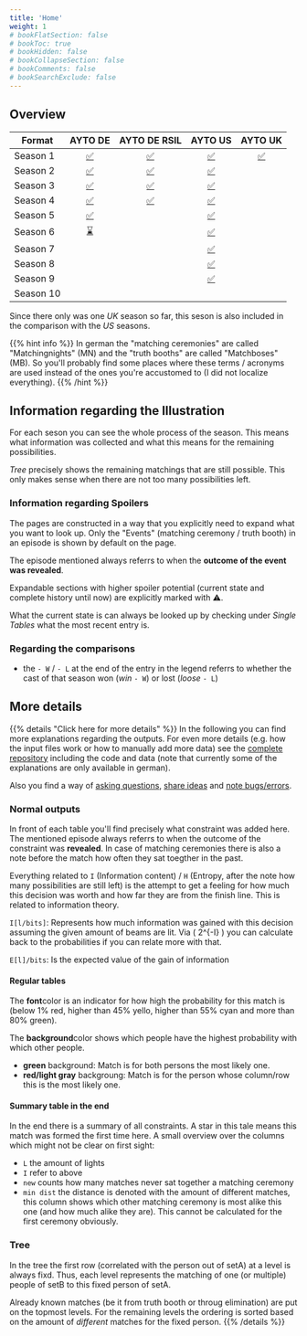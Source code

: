 ```yaml
---
title: 'Home'
weight: 1
# bookFlatSection: false
# bookToc: true
# bookHidden: false
# bookCollapseSection: false
# bookComments: false
# bookSearchExclude: false
---
```


## Overview

| Format     | AYTO DE                           | AYTO DE RSIL                           | AYTO US                           | AYTO UK                           |
| ----       | :--:                              | :--:                                   | :---:                             | :---:                             |
| Season  1 | [:white_check_mark:](ayto/de/01/) | [:white_check_mark:](ayto/de-rsil/01/) | [:white_check_mark:](ayto/us/01/) | [:white_check_mark:](ayto/uk/01/) |
| Season  2 | [:white_check_mark:](ayto/de/02/) | [:white_check_mark:](ayto/de-rsil/02/) | [:white_check_mark:](ayto/us/02/) |                                   |
| Season  3 | [:white_check_mark:](ayto/de/03/) | [:white_check_mark:](ayto/de-rsil/03/) | [:white_check_mark:](ayto/us/03/) |                                   |
| Season  4 | [:white_check_mark:](ayto/de/04/) | [:white_check_mark:](ayto/de-rsil/04/) | [:white_check_mark:](ayto/us/04/) |                                   |
| Season  5 | [:white_check_mark:](ayto/de/05/) |                                        | [:white_check_mark:](ayto/us/05/) |                                   |
| Season  6 | [:hourglass:       ](ayto/de/06/) |                                        | [:white_check_mark:](ayto/us/06/) |                                   |
| Season  7 |                                   |                                        | [:white_check_mark:](ayto/us/07/) |                                   |
| Season  8 |                                   |                                        | [:white_check_mark:](ayto/us/08/) |                                   |
| Season  9 |                                   |                                        | [:white_check_mark:](ayto/us/09/) |                                   |
| Season 10 |                                   |                                        | [                  ]()            |                                   |
<!-- :x: -->

Since there only was one *UK* season so far, this seson is also included in the
comparison with the *US* seasons.

{{% hint info %}}
In german the "matching ceremonies" are called "Matchingnights" (MN) and the
"truth booths" are called "Matchboses" (MB).
So you'll probably find some places where these terms / acronyms are used
instead of the ones you're accustomed to (I did not localize everything).
{{% /hint %}}

## Information regarding the Illustration

For each seson you can see the whole process of the season. This means what
information was collected and what this means for the remaining possibilities.

*Tree* precisely shows the remaining matchings that are still possible. This
only makes sense when there are not too many possibilities left.

### Information regarding Spoilers
The pages are constructed in a way that you explicitly need to expand what you
want to look up. Only the "Events" (matching ceremony / truth booth) in an
episode is shown by default on the page.

The episode mentioned always referrs to when the **outcome of the event was
revealed**.

Expandable sections with higher spoiler potential (current state and complete
history until now) are explicitly marked with :warning:.

What the current state is can always be looked up by checking under *Single
Tables* what the most recent entry is.

### Regarding the comparisons
- the `- W` / `- L` at the end of the entry in the legend referrs to whether the
  cast of that season won (*win* `- W`) or lost (*loose* `- L`)

## More details

{{% details "Click here for more details" %}}
In the following you can find more explanations regarding the outputs. For even
more details (e.g. how the input files work or how to manually add more data)
see the [complete repository](https://github.com/atticus-sullivan/sim-ayto)
including the code and data (note that currently some of the explanations are
only available in german).

Also you find a way of [asking questions](https://github.com/atticus-sullivan/sim-ayto/discussions/categories/q-a),
[share ideas](https://github.com/atticus-sullivan/sim-ayto/discussions/categories/ideas)
and
[note bugs/errors](https://github.com/atticus-sullivan/sim-ayto/issues).

### Normal outputs
In front of each table you'll find precisely what constraint was added here. The
mentioned episode always referrs to when the outcome of the constraint was
**revealed**. In case of matching ceremonies there is also a note before the
match how often they sat toegther in the past.

Everything related to `I` (Information content) / `H` (Entropy, after the note
how many possibilities are still left) is the attempt to get a feeling for how
much this decision was worth and how far they are from the finish line. This is
related to information theory.

`I[l/bits]`: Represents how much information was gained with this decision
assuming the given amount of beams are lit. Via
\( 2^{-I} \)
you can calculate back to the probabilities if you can relate more with that.

`E[l]/bits`: Is the expected value of the gain of information

#### Regular tables
The **font**color is an indicator for how high the probability for this match is
(below 1% red, higher than 45% yello, higher than 55% cyan and more than 80%
green).

The **background**color shows which people have the highest probability with which
other people.
- **green** background: Match is for both persons the most likely one.
- **red/light gray** backgroung: Match is for the person whose column/row this
is the most likely one.

#### Summary table in the end
In the end there is a summary of all constraints. A star in this tale means this
match was formed the first time here. A small overview over the columns which
might not be clear on first sight:
- `L` the amount of lights
- `I` refer to above
- `new` counts how many matches never sat together a matching ceremony
- `min dist` the distance is denoted with the amount of different matches, this
  column shows which other matching ceremony is most alike this one (and how
much alike they are). This cannot be calculated for the first ceremony
obviously.

### Tree
In the tree the first row (correlated with the person out of setA) at a level
is always fixd. Thus, each level represents the matching of one (or multiple)
people of setB to this fixed person of setA.

Already known matches (be it from truth booth or throug elimination) are put on
the topmost levels. For the remaining levels the ordering is sorted based on the
amount of *different* matches for the fixed person.
{{% /details %}}
